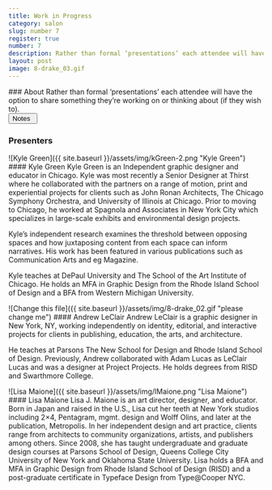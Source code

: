 ```yaml
---
title: Work in Progress
category: salon
slug: number 7
register: true
number: 7
description: Rather than formal ‘presentations’ each attendee will have the option to share something they’re working on or thinking about (if they wish to).
layout: post
image: 8-drake_03.gif
---
```

<section class="intro-material" markdown="1">
<div class="intro-text" markdown="1">
### About
Rather than formal ‘presentations’ each attendee will have the option to share something they’re working on or thinking about (if they wish to).
</div>
<div class="intro-button">
<a href="https://docs.google.com/document/d/1ggII5oVAx-0o0uwQbkPtqQJ7kc36WL325mYexzEnBFo/edit?usp=sharing"><button>Notes&ensp;<i class="fas fa-long-arrow-alt-down"></i></button></a>
</div>
</section>

### Presenters
<section class="presenter-container-odd" markdown="1">
<article markdown="1">
![Kyle Green]({{ site.baseurl }}/assets/img/kGreen-2.png "Kyle Green")
#### Kyle Green
Kyle Green is an Independent graphic designer and educator in Chicago. Kyle was most recently a Senior Designer at Thirst where he collaborated with the partners on a range of motion, print and experiential projects for clients such as John Ronan Architects, The Chicago Symphony Orchestra, and University of Illinois at Chicago. Prior to moving to Chicago, he worked at Spagnola and Associates in New York City which specializes in large-scale exhibits and environmental design projects.

Kyle’s independent research examines the threshold between opposing spaces and how juxtaposing content from each space can inform narratives. His work has been featured in various publications such as Communication Arts and eg Magazine.

Kyle teaches at DePaul University and The School of the Art Institute of Chicago. He holds an MFA in Graphic Design from the Rhode Island School of Design and a BFA from Western Michigan University.
</article>

<article markdown="1">
![Change this file]({{ site.baseurl }}/assets/img/8-drake_02.gif "please change me")
#### Andrew LeClair
Andrew LeClair is a graphic designer in New York, NY, working independently on identity, editorial, and interactive projects for clients in publishing, education, the arts, and architecture.

He teaches at Parsons The New School for Design and Rhode Island School of Design. Previously, Andrew collaborated with Adam Lucas as LeClair Lucas and was a designer at Project Projects. He holds degrees from RISD and Swarthmore College.
</article>

<article markdown="1">
![Lisa Maione]({{ site.baseurl }}/assets/img/lMaione.png "Lisa Maione")
#### Lisa Maione
Lisa J. Maione is an art director, designer, and educator. Born in Japan and raised in the U.S., Lisa cut her teeth at New York studios including 2×4, Pentagram, mgmt. design and Wolff Olins, and later at the publication, Metropolis. In her independent design and art practice, clients range from architects to community organizations, artists, and publishers among others. Since 2008, she has taught undergraduate and graduate design courses at Parsons School of Design, Queens College City University of New York and Oklahoma State University. Lisa holds a BFA and MFA in Graphic Design from Rhode Island School of Design (RISD) and a post-graduate certificate in Typeface Design from Type@Cooper NYC.
</article>

</section>

